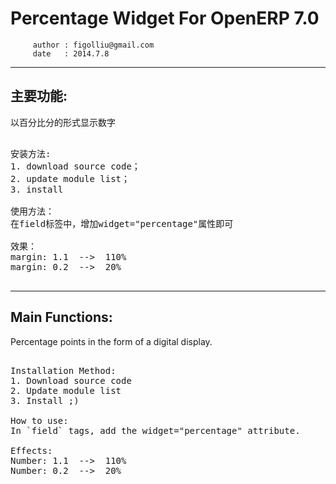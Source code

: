 
Percentage Widget For OpenERP 7.0
========================================================
         author : figolliu@gmail.com
         date   : 2014.7.8

--------------------------------------------------------
主要功能:<br />
--------------------------------------------------------
以百分比分的形式显示数字<br />

<pre>

安装方法:
1. download source code；
2. update module list；
3. install

使用方法：
在field标签中，增加widget="percentage"属性即可

效果：
margin: 1.1  -->  110%
margin: 0.2  -->  20%

</pre>

--------------------------------------------------------
Main Functions:<br/>
--------------------------------------------------------
Percentage points in the form of a digital display.<br />

<pre>

Installation Method:
1. Download source code
2. Update module list
3. Install ;)

How to use:
In `field` tags, add the widget="percentage" attribute.

Effects:
Number: 1.1  -->  110%
Number: 0.2  -->  20%

</pre>